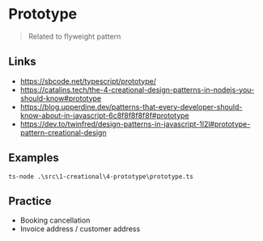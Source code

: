 # Prototype

> Related to flyweight pattern

## Links

- https://sbcode.net/typescript/prototype/
- https://catalins.tech/the-4-creational-design-patterns-in-nodejs-you-should-know#prototype
- https://blog.upperdine.dev/patterns-that-every-developer-should-know-about-in-javascript-6c8f8f8f8f8f#prototype
- https://dev.to/twinfred/design-patterns-in-javascript-1l2l#prototype-pattern-creational-design

## Examples

```terminal
ts-node .\src\1-creational\4-prototype\prototype.ts
```

## Practice

- Booking cancellation
- Invoice address / customer address